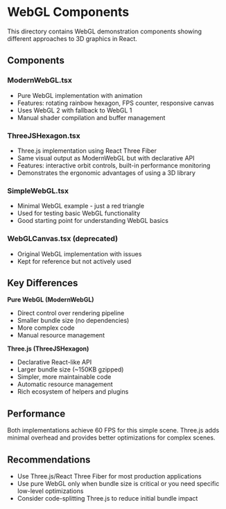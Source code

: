 # WebGL Components

This directory contains WebGL demonstration components showing different approaches to 3D graphics in React.

## Components

### ModernWebGL.tsx
- Pure WebGL implementation with animation
- Features: rotating rainbow hexagon, FPS counter, responsive canvas
- Uses WebGL 2 with fallback to WebGL 1
- Manual shader compilation and buffer management

### ThreeJSHexagon.tsx
- Three.js implementation using React Three Fiber
- Same visual output as ModernWebGL but with declarative API
- Features: interactive orbit controls, built-in performance monitoring
- Demonstrates the ergonomic advantages of using a 3D library

### SimpleWebGL.tsx
- Minimal WebGL example - just a red triangle
- Used for testing basic WebGL functionality
- Good starting point for understanding WebGL basics

### WebGLCanvas.tsx (deprecated)
- Original WebGL implementation with issues
- Kept for reference but not actively used

## Key Differences

**Pure WebGL (ModernWebGL)**
- Direct control over rendering pipeline
- Smaller bundle size (no dependencies)
- More complex code
- Manual resource management

**Three.js (ThreeJSHexagon)**
- Declarative React-like API
- Larger bundle size (~150KB gzipped)
- Simpler, more maintainable code
- Automatic resource management
- Rich ecosystem of helpers and plugins

## Performance

Both implementations achieve 60 FPS for this simple scene. Three.js adds minimal overhead and provides better optimizations for complex scenes.

## Recommendations

- Use Three.js/React Three Fiber for most production applications
- Use pure WebGL only when bundle size is critical or you need specific low-level optimizations
- Consider code-splitting Three.js to reduce initial bundle impact